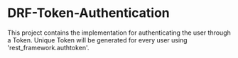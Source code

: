 # DRF-Token-Authentication

This project contains the implementation for authenticating the user through a Token.
Unique Token will be generated for every user using 'rest_framework.authtoken'.
